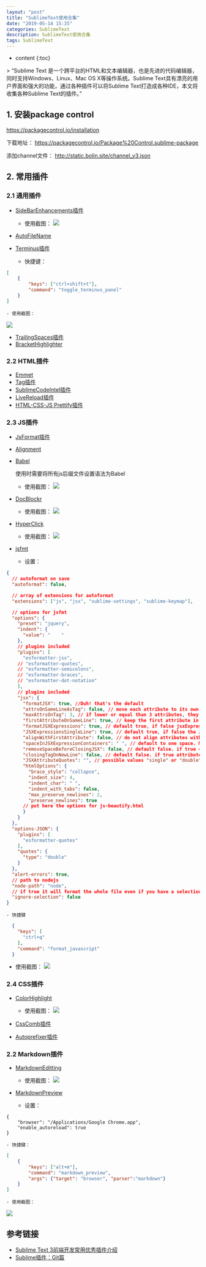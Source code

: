 ```yaml
---
layout: "post"
title: "SublimeText使用合集"
date: "2019-05-14 15:35"
categories: SublimeText
description: SublimeText使用合集
tags: SublimeText
---
```


* content
{:toc}

<div class="postImg" style="background-image:url(http://carforeasy.cn/SublimeText使用合集-a066ebb0.png)"></div>
> “Sublime Text 是一个跨平台的HTML和文本编辑器，也是先进的代码编辑器，同时支持Windows、Linux、Mac OS X等操作系统。Sublime Text具有漂亮的用户界面和强大的功能，通过各种插件可以将Sublime Text打造成各种IDE，本文将收集各种Sublime Text的插件。”





## 1. 安装package control
https://packagecontrol.io/installation

下载地址：
https://packagecontrol.io/Package%20Control.sublime-package

添加channel文件：
http://static.bolin.site/channel_v3.json

## 2. 常用插件

### 2.1 通用插件
+ [SideBarEnhancements插件](https://github.com/titoBouzout/SideBarEnhancements)
    - 使用截图：
![](http://carforeasy.cn/SublimeText使用合集-f11a2371.png)

+ [AutoFileName](https://packagecontrol.io/packages/AutoFileName)
+ [Terminus插件](https://github.com/randy3k/Terminus)

    - 快捷键：
```json
[
    {
        "keys": ["ctrl+shift+t"], 
        "command": "toggle_terminus_panel"
    }
]
```

    - 使用截图：
![](http://carforeasy.cn/SublimeText使用合集-07c73ad4.gif)

+ [TrailingSpaces插件](https://github.com/SublimeText/TrailingSpaces)
+ [BracketHighlighter]()

### 2.2 HTML插件
+ [Emmet](https://github.com/sergeche/emmet-sublime)
+ [Tag插件](https://github.com/SublimeText/Tag)
+ [SublimeCodeIntel插件](https://github.com/SublimeCodeIntel/SublimeCodeIntel)
+ [LiveReload插件](https://github.com/alepez/LiveReload-sublimetext3)
+ [HTML-CSS-JS Prettify插件](https://github.com/victorporof/Sublime-HTMLPrettify)


### 2.3 JS插件
+ [JsFormat插件](https://github.com/jdc0589/JsFormat)
+ [Alignment]()
+ [Babel](https://packagecontrol.io/packages/Babel)

    使用时需要将所有js后缀文件设置语法为Babel

    - 使用截图：
![](http://carforeasy.cn/SublimeText使用合集-17b1bc25.png)

+ [DocBlockr](https://packagecontrol.io/packages/DocBlockr)
    - 使用截图：
![](http://carforeasy.cn/SublimeText使用合集-4a4233e6.gif)

+ [HyperClick](https://github.com/aziz/SublimeHyperClick)
    - 使用截图：
![](http://carforeasy.cn/SublimeText使用合集-7182abe6.gif)

+ [jsfmt](https://github.com/ionutvmi/sublime-jsfmt)
    - 设置：

```json
{
  // autoformat on save
  "autoformat": false,

  // array of extensions for autoformat
  "extensions": ["js", "jsx", "sublime-settings", "sublime-keymap"],

  // options for jsfmt
  "options": {
    "preset": "jquery",
    "indent": {
      "value": "    "
    },
    // plugins included
    "plugins": [
      "esformatter-jsx",
    // "esformatter-quotes",
    // "esformatter-semicolons",
    // "esformatter-braces",
    // "esformatter-dot-notation"
    ],
    // plugins included
    "jsx": {
      "formatJSX": true, //Duh! that's the default
      "attrsOnSameLineAsTag": false, // move each attribute to its own line
      "maxAttrsOnTag": 3, // if lower or equal than 3 attributes, they will be kept on a single line
      "firstAttributeOnSameLine": true, // keep the first attribute in the same line as the tag
      "formatJSXExpressions": true, // default true, if false jsxExpressions won't be recursively formatted
      "JSXExpressionsSingleLine": true, // default true, if false the JSXExpressions might span several lines
      "alignWithFirstAttribute": false, // do not align attributes with the first tag
      "spaceInJSXExpressionContainers": " ", // default to one space. Make it empty if you don't like spaces between JSXExpressionContainers
      "removeSpaceBeforeClosingJSX": false, // default false. if true <React.Something /> => <React.Something/>
      "closingTagOnNewLine": false, // default false. if true attributes on multiple lines will close the tag on a new line
      "JSXAttributeQuotes": "", // possible values "single" or "double". Leave it as empty string if you don't want to modify the attributes' quotes
      "htmlOptions": {
        "brace_style": "collapse",
        "indent_size": 4,
        "indent_char": " ",
        "indent_with_tabs": false,
        "max_preserve_newlines": 2,
        "preserve_newlines": true
      // put here the options for js-beautify.html
      }
    }
  },
  "options-JSON": {
    "plugins": [
      "esformatter-quotes"
    ],
    "quotes": {
      "type": "double"
    }
  },
  "alert-errors": true,
  // path to nodejs
  "node-path": "node",
  // if true it will format the whole file even if you have a selection active
  "ignore-selection": false
}
```

    - 快捷键
```json
  {
    "keys": [
      "ctrl+q"
    ],
    "command": "format_javascript"
  }
```
   - 使用截图：
![](http://carforeasy.cn/SublimeText使用合集-a0a56e9a.png)


### 2.4 CSS插件
+ [ColorHighlight](https://github.com/Kronuz/ColorHighlight)
    - 使用截图：
![](http://carforeasy.cn/SublimeText使用合集-06d0be0e.png)


+ [CssComb插件](https://github.com/csscomb/csscomb.js)
+ [Autoprefixer插件](https://github.com/sindresorhus/sublime-autoprefixer)

### 2.2 Markdown插件
+ [MarkdownEditting](https://github.com/SublimeText-Markdown/MarkdownEditing)
    - 使用截图：
![](http://carforeasy.cn/SublimeText使用合集-0a1a397e.png)

+ [MarkdownPreview](https://github.com/facelessuser/MarkdownPreview)
    - 设置：
```
{
    "browser": "/Applications/Google Chrome.app",
    "enable_autoreload": true
}
```

    - 快捷键：
```json
[
    {
        "keys": ["alt+m"], 
        "command": "markdown_preview", 
        "args": {"target": "browser", "parser":"markdown"}
    }
]
```
    - 使用截图：
![](http://carforeasy.cn/SublimeText使用合集-5d052d7a.png)


## 参考链接
* [Sublime Text 3前端开发常用优秀插件介绍](https://www.cnblogs.com/hykun/p/sublimeText3.html)
* [Sublime插件：Git篇](https://www.jianshu.com/p/3a8555c273d8)
